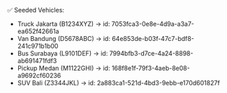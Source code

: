 ✅ Seeded Vehicles:
- Truck Jakarta (B1234XYZ) → id: 7053fca3-0e8e-4d9a-a3a7-ea652f42661a
- Van Bandung (D5678ABC) → id: 64e853de-b03f-47c7-bdf8-241c971b1b00
- Bus Surabaya (L9101DEF) → id: 7994bfb3-d7ce-4a24-8898-ab691471fdf3
- Pickup Medan (M1122GHI) → id: 168f8e1f-79f3-4aeb-8e08-a9692cf60236
- SUV Bali (Z3344JKL) → id: 2a883ca1-521d-4bd3-9ebb-e170d601827f